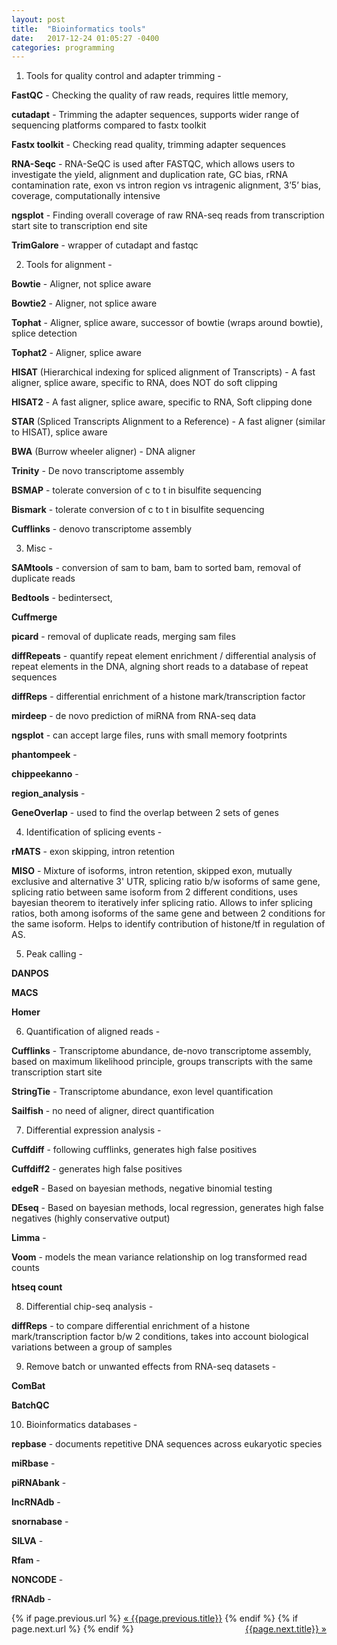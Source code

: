 ```yaml
---
layout: post
title:  "Bioinformatics tools"
date:   2017-12-24 01:05:27 -0400
categories: programming
---
```


1) Tools for quality control and adapter trimming - 

**FastQC** - Checking the quality of raw reads, requires little memory,

**cutadapt** - Trimming the adapter sequences, supports wider range of sequencing platforms compared to fastx toolkit

**Fastx toolkit** - Checking read quality, trimming adapter sequences

**RNA-Seqc** - RNA-SeQC is used after FASTQC, which allows users to investigate the yield, alignment and duplication rate, GC bias, rRNA contamination rate, exon vs intron region vs intragenic alignment, 3’5’ bias, coverage, computationally intensive

**ngsplot** - Finding overall coverage of raw RNA-seq reads from transcription start site to transcription end site

**TrimGalore** - wrapper of cutadapt and fastqc


2) Tools for alignment - 


**Bowtie** - Aligner, not splice aware

**Bowtie2** - Aligner, not splice aware

**Tophat** - Aligner, splice aware, successor of bowtie (wraps around bowtie), splice detection

**Tophat2** - Aligner, splice aware

**HISAT** (Hierarchical indexing for spliced alignment of Transcripts) - A fast aligner, splice aware, specific to RNA, does NOT do soft clipping

**HISAT2** - A fast aligner, splice aware, specific to RNA, Soft clipping done

**STAR** (Spliced Transcripts Alignment to a Reference) - A fast aligner (similar to HISAT), splice aware

**BWA** (Burrow wheeler aligner) - DNA aligner

**Trinity** - De novo transcriptome assembly

**BSMAP** - tolerate conversion of c to t in bisulfite sequencing

**Bismark** - tolerate conversion of c to t in bisulfite sequencing

**Cufflinks** - denovo transcriptome assembly

3) Misc -

**SAMtools** - conversion of sam to bam, bam to sorted bam, removal of duplicate reads

**Bedtools** - bedintersect, 

**Cuffmerge**

**picard** - removal of duplicate reads, merging sam files

**diffRepeats** - quantify repeat element enrichment / differential analysis of repeat elements in the DNA, algning short reads to a database of repeat sequences

**diffReps** - differential enrichment of a histone mark/transcription factor

**mirdeep** - de novo prediction of miRNA from RNA-seq data

**ngsplot** - can accept large files, runs with small memory footprints

**phantompeek** -

**chippeekanno** -

**region_analysis** - 

**GeneOverlap** - used to find the overlap between 2 sets of genes

4) Identification of splicing events - 

**rMATS** - exon skipping, intron retention

**MISO** - Mixture of isoforms, intron retention, skipped exon, mutually exclusive and alternative 3' UTR, splicing ratio b/w isoforms of same gene, splicing ratio between same isoform from 2 different conditions, uses bayesian theorem to iteratively infer splicing ratio. Allows to infer splicing ratios, both among isoforms of the same gene and between 2 conditions for the same isoform. Helps to identify contribution of histone/tf in regulation of AS.

5) Peak calling -

**DANPOS**

**MACS**

**Homer**

6) Quantification of aligned reads -

**Cufflinks** - Transcriptome abundance, de-novo transcriptome assembly, based on maximum likelihood principle, groups transcripts with the same transcription start site

**StringTie** - Transcriptome abundance, exon level quantification

**Sailfish** - no need of aligner, direct quantification

7) Differential expression analysis - 

**Cuffdiff** - following cufflinks, generates high false positives

**Cuffdiff2** - generates high false positives

**edgeR** - Based on bayesian methods, negative binomial testing

**DEseq** - Based on bayesian methods, local regression, generates high false negatives (highly conservative output)

**Limma** - 

**Voom** - models the mean variance relationship on log transformed read counts

**htseq count**

8) Differential chip-seq analysis -

**diffReps** - to compare differential enrichment of a histone mark/transcription factor b/w 2 conditions, takes into account biological variations between a group of samples

9) Remove batch or unwanted effects from RNA-seq datasets - 

**ComBat**

**BatchQC**

10) Bioinformatics databases -

**repbase** - documents repetitive DNA sequences across eukaryotic species

**miRbase** -

**piRNAbank** -

**lncRNAdb** -

**snornabase** -

**SILVA** -

**Rfam** -

**NONCODE** -

**fRNAdb** -

<div class="Previous-next">
  {% if page.previous.url %}
    <a class="previous" href="{{page.previous.url}}">&laquo; {{page.previous.title}}</a>
  {% endif %}
  {% if page.next.url %}
    <a class="next" style="float:right" href="{{page.next.url}}">{{page.next.title}} &raquo;</a>
  {% endif %}
</div>
